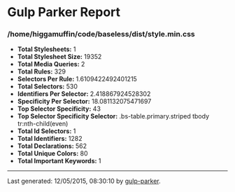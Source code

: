 # Gulp Parker Report


### /home/higgamuffin/code/baseless/dist/style.min.css

- **Total Stylesheets:** 1
- **Total Stylesheet Size:** 19352
- **Total Media Queries:** 2
- **Total Rules:** 329
- **Selectors Per Rule:** 1.6109422492401215
- **Total Selectors:** 530
- **Identifiers Per Selector:** 2.418867924528302
- **Specificity Per Selector:** 18.081132075471697
- **Top Selector Specificity:** 43
- **Top Selector Specificity Selector:** .bs-table.primary.striped tbody tr:nth-child(even)
- **Total Id Selectors:** 1
- **Total Identifiers:** 1282
- **Total Declarations:** 562
- **Total Unique Colors:** 80
- **Total Important Keywords:** 1

* * *

Last generated: 12/05/2015, 08:30:10 by [gulp-parker](https://github.com/PavelDemyanenko/gulp-parker).
